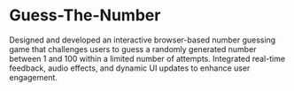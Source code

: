 # Guess-The-Number
Designed and developed an interactive browser-based number guessing game that challenges users to guess a randomly generated number between 1 and 100 within a limited number of attempts. Integrated real-time feedback, audio effects, and dynamic UI updates to enhance user engagement.
